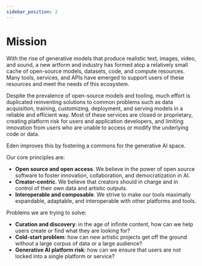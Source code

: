 ```yaml
---
sidebar_position: 2
---
```


# Mission

With the rise of generative models that produce realistic text, images, video, and sound, a new artform and industry has formed atop a relatively small cache of open-source models, datasets, code, and compute resources. Many tools, services, and APIs have emerged to support users of these resources and meet the needs of this ecosystem.

Despite the prevalence of open-source models and tooling, much effort is duplicated reinventing solutions to common problems such as data acquisition, training, customizing, deployment, and serving models in a reliable and efficient way. Most of these services are closed or proprietary, creating platform risk for users and application developers, and limiting innovation from users who are unable to access or modify the underlying code or data.

Eden improves this by fostering a commons for the generative AI space.

Our core principles are:

- **Open source and open access**. We believe in the power of open source software to foster innovation, collaboration, and democratization in AI.
- **Creator-centric**. We believe that creators should in charge and in control of their own data and artistic outputs.
- **Interoperable and composable**. We strive to make our tools maximally expandable, adaptable, and interoperable with other platforms and tools.

Problems we are trying to solve:

* **Curation and discovery**: in the age of infinite content, how can we help users create or find what they are looking for?
* **Cold-start problem**: how can new artistic projects get off the ground without a large corpus of data or a large audience?
* **Generative AI platform risk**: how can we ensure that users are not locked into a single platform or service?
